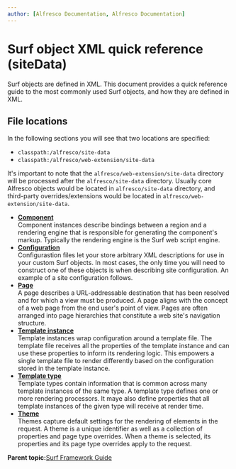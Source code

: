 ```yaml
---
author: [Alfresco Documentation, Alfresco Documentation]
---
```


# Surf object XML quick reference \(siteData\)

Surf objects are defined in XML. This document provides a quick reference guide to the most commonly used Surf objects, and how they are defined in XML.

## File locations

In the following sections you will see that two locations are specified:

-   `classpath:/alfresco/site-data`
-   `classpath:/alfresco/web-extension/site-data`

It's important to note that the `alfresco/web-extension/site-data` directory will be processed after the `alfresco/site-data` directory. Usually core Alfresco objects would be located in `alfresco/site-data` directory, and third-party overrides/extensions would be located in `alfresco/web-extension/site-data`.

-   **[Component](../references/surf-object-xml-reference-component.md)**  
Component instances describe bindings between a region and a rendering engine that is responsible for generating the component's markup. Typically the rendering engine is the Surf web script engine.
-   **[Configuration](../references/surf-object-xml-reference-configuration.md)**  
Configurastion files let your store arbitrary XML descriptions for use in your custom Surf objects. In most cases, the only time you will need to construct one of these objects is when describing site configuration. An example of a site configuration follows.
-   **[Page](../references/surf-object-xml-reference-page.md)**  
A page describes a URL-addressable destination that has been resolved and for which a view must be produced. A page aligns with the concept of a web page from the end user's point of view. Pages are often arranged into page hierarchies that constitute a web site's navigation structure.
-   **[Template instance](../references/surf-object-xml-reference-template-instance.md)**  
Template instances wrap configuration around a template file. The template file receives all the properties of the template instance and can use these properties to inform its rendering logic. This empowers a single template file to render differently based on the configuration stored in the template instance.
-   **[Template type](../references/surf-object-xml-reference-template-type.md)**  
Template types contain information that is common across many template instances of the same type. A template type defines one or more rendering processors. It maye also define properties that all template instances of the given type will receive at render time.
-   **[Theme](../references/surf-object-xml-reference-theme.md)**  
Themes capture default settings for the rendering of elements in the request. A theme is a unique identifier as well as a collection of properties and page type overrides. When a theme is selected, its properties and its page type overrides apply to the request.

**Parent topic:**[Surf Framework Guide](../concepts/surf-fwork-intro.md)

